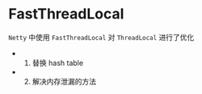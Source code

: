 # FastThreadLocal

`Netty` 中使用 `FastThreadLocal` 对 `ThreadLocal` 进行了优化

- 1. 替换 hash table
- 2. 解决内存泄漏的方法
